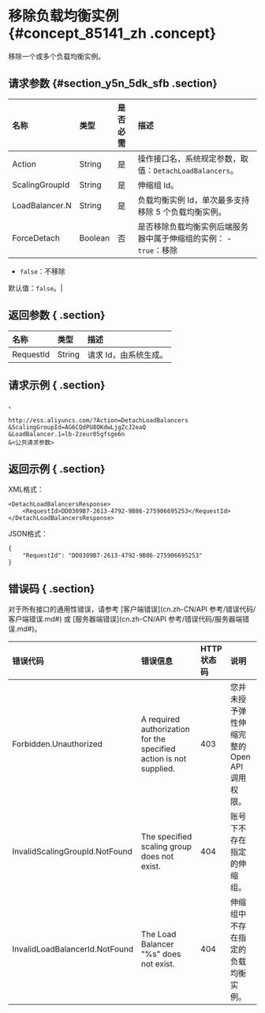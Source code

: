 # 移除负载均衡实例 {#concept_85141_zh .concept}

移除一个或多个负载均衡实例。

## 请求参数 {#section_y5n_5dk_sfb .section}

|名称|类型|是否必需|描述|
|:-|:-|:---|:-|
|Action|String|是|操作接口名，系统规定参数，取值：`DetachLoadBalancers`。|
|ScalingGroupId|String|是|伸缩组 Id。|
|LoadBalancer.N|String|是|负载均衡实例 Id，单次最多支持移除 5 个负载均衡实例。|
|ForceDetach|Boolean|否|是否移除负载均衡实例后端服务器中属于伸缩组的实例： -    `true`：移除
-    `false`：不移除

默认值：`false`。|

## 返回参数 { .section}

|名称|类型|描述|
|:-|:-|:-|
|RequestId|String|请求 Id，由系统生成。|

## 请求示例 { .section}

、

```
http://ess.aliyuncs.com/?Action=DetachLoadBalancers
&ScalingGroupId=AG6CQdPU8OKdwLjgZcJ2eaQ
&LoadBalancer.1=lb-2zeur05gfsge6n
&<公共请求参数>
```

## 返回示例 { .section}

XML格式：

```
<DetachLoadBalancersResponse>
    <RequestId>DD0309B7-2613-4792-9B86-275906695253</RequestId>
</DetachLoadBalancersResponse>
```

JSON格式：

```
{
    "RequestId": "DD0309B7-2613-4792-9B86-275906695253"
}
```

## 错误码 { .section}

对于所有接口的通用性错误，请参考 [客户端错误](cn.zh-CN/API 参考/错误代码/客户端错误.md#) 或 [服务器端错误](cn.zh-CN/API 参考/错误代码/服务器端错误.md#)。

|错误代码|错误信息|HTTP状态码|说明|
|:---|:---|:------|:-|
|Forbidden.Unauthorized|A required authorization for the specified action is not supplied.|403|您并未授予弹性伸缩完整的 Open API 调用权限。|
|InvalidScalingGroupId.NotFound|The specified scaling group does not exist.|404|账号下不存在指定的伸缩组。|
|InvalidLoadBalancerId.NotFound|The Load Balancer "%s" does not exist.|404|伸缩组中不存在指定的负载均衡实例。|

